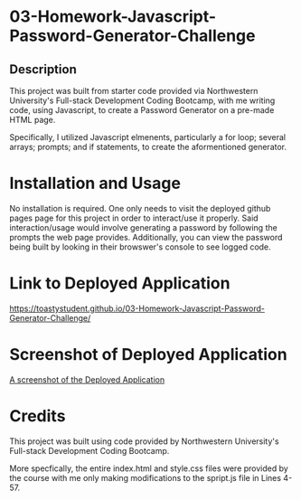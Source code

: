 # 03-Homework-Javascript-Password-Generator-Challenge

## Description
This project was built from starter code provided via Northwestern University's Full-stack Development Coding Bootcamp, with me writing code, using Javascript, to create a Password Generator on a pre-made HTML page.

Specifically, I utilized Javascript elmenents, particularly a for loop; several arrays; prompts; and if statements, to create the aformentioned generator.

# Installation and Usage
No installation is required. One only needs to visit the deployed github pages page for this project in order to interact/use it properly. Said interaction/usage would involve generating a password by following the prompts the web page provides. Additionally, you can view the password being built by looking in their browswer's console to see logged code.

# Link to Deployed Application
https://toastystudent.github.io/03-Homework-Javascript-Password-Generator-Challenge/

# Screenshot of Deployed Application
[A screenshot of the Deployed Application](./assets/03-Homework%20Screenshot.png)

# Credits
This project was built using code provided by Northwestern University's Full-stack Development Coding Bootcamp.

More specfically, the entire index.html and style.css files were provided by the course with me only making modifications to the spript.js file in Lines 4-57.
